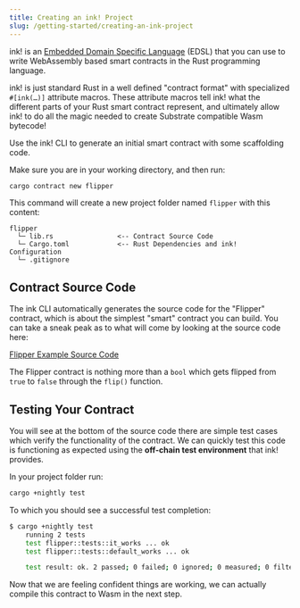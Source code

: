 ```yaml
---
title: Creating an ink! Project
slug: /getting-started/creating-an-ink-project
---
```


ink! is an [Embedded Domain Specific Language](https://wiki.haskell.org/Embedded_domain_specific_language) (EDSL) that you can use to write WebAssembly based smart contracts in the Rust programming language.

ink! is just standard Rust in a well defined "contract format" with specialized `#[ink(…)]` attribute macros. These attribute macros tell ink! what the different parts of your Rust smart contract represent, and ultimately allow ink! to do all the magic needed to create Substrate compatible Wasm bytecode!

Use the ink! CLI to generate an initial smart contract with some scaffolding code.

Make sure you are in your working directory, and then run:

```bash
cargo contract new flipper
```

This command will create a new project folder named `flipper` with this content:

```
flipper
  └─ lib.rs                <-- Contract Source Code
  └─ Cargo.toml            <-- Rust Dependencies and ink! Configuration
  └─ .gitignore
```

## Contract Source Code

The ink CLI automatically generates the source code for the "Flipper" contract, which is about the simplest "smart" contract you can build. You can take a sneak peak as to what will come by looking at the source code here:

[Flipper Example Source Code](https://github.com/paritytech/ink/blob/v3.0.0-rc4/examples/flipper/lib.rs)

The Flipper contract is nothing more than a `bool` which gets flipped from `true` to `false` through the `flip()` function. 

## Testing Your Contract

You will see at the bottom of the source code there are simple test cases which verify the functionality of the contract. We can quickly test this code is functioning as expected using the **off-chain test environment** that ink! provides.

In your project folder run:

```bash
cargo +nightly test
```

To which you should see a successful test completion:

```bash
$ cargo +nightly test
    running 2 tests
    test flipper::tests::it_works ... ok
    test flipper::tests::default_works ... ok

    test result: ok. 2 passed; 0 failed; 0 ignored; 0 measured; 0 filtered out
```

Now that we are feeling confident things are working, we can actually compile this contract to Wasm in the next step.


